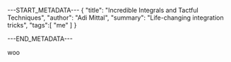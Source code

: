 ---START_METADATA---
{
  "title": "Incredible Integrals and Tactful Techniques",
  "author": "Adi Mittal",
  "summary": "Life-changing integration tricks",
  "tags":[
    "me"
  ]
}


---END_METADATA---

woo
